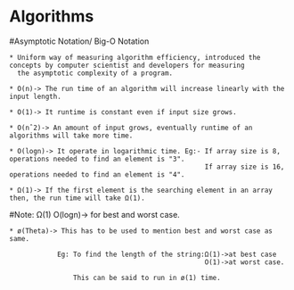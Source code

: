 # Algorithms

#Asymptotic Notation/ Big-O Notation
    
    * Uniform way of measuring algorithm efficiency, introduced the concepts by computer scientist and developers for measuring 
      the asymptotic complexity of a program.
      
    * O(n)-> The run time of an algorithm will increase linearly with the input length.
    
    * O(1)-> It runtime is constant even if input size grows.
    
    * O(nˆ2)-> An amount of input grows, eventually runtime of an algorithms will take more time.
    
    * O(logn)-> It operate in logarithmic time. Eg:- If array size is 8, operations needed to find an element is "3".
                                                     If array size is 16, operations needed to find an element is "4".
                                                     
    * Ω(1)-> If the first element is the searching element in an array then, the run time will take Ω(1).       
    
#Note:
          Ω(1) O(logn)-> for best and worst case.
          
    * ø(Theta)-> This has to be used to mention best and worst case as same.
    
                Eg: To find the length of the string:Ω(1)->at best case
                                                     O(1)->at worst case.

                    This can be said to run in ø(1) time.
